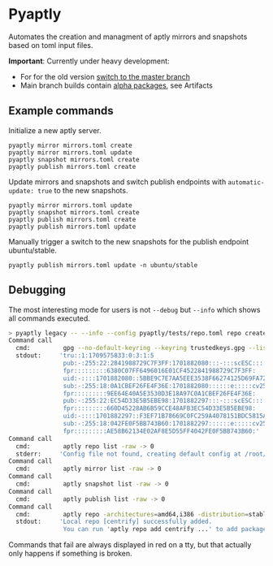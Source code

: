 # Pyaptly

Automates the creation and managment of aptly mirrors and snapshots based on toml
input files.

**Important**: Currently under heavy development:

- For for the old version [switch to the master branch](https://github.com/adfinis/pyaptly/tree/master)
- Main branch builds contain [alpha packages](https://github.com/adfinis/pyaptly/actions/runs/8147002919), see Artifacts

## Example commands

Initialize a new aptly server.

```shell
pyaptly mirror mirrors.toml create
pyaptly mirror mirrors.toml update
pyaptly snapshot mirrors.toml create
pyaptly publish mirrors.toml create
```

Update mirrors and snapshots and switch publish endpoints with
```automatic-update: true``` to the new snapshots.

```shell
pyaptly mirror mirrors.toml update
pyaptly snapshot mirrors.toml create
pyaptly publish mirrors.toml create
pyaptly publish mirrors.toml update
```

Manually trigger a switch to the new snapshots for the publish endpoint
ubuntu/stable.

```shell
pyaptly publish mirrors.toml update -n ubuntu/stable
```

## Debugging

The most interesting mode for users is not `--debug` but `--info` which shows
all commands executed.

```bash
> pyaptly legacy -- --info --config pyaptly/tests/repo.toml repo create
Command call
  cmd:         gpg --no-default-keyring --keyring trustedkeys.gpg --list-keys --with-colons -> 0
  stdout:     'tru::1:1709575833:0:3:1:5
               pub:-:255:22:2841988729C7F3FF:1701882080:::-:::scESC:::::ed25519:::0:
               fpr:::::::::6380C07FF6496016E01CF4522841988729C7F3FF:
               uid:-::::1701882080::5BBE9C7E7AA5EEE3538F66274125D69FA727FD1E::Pyaptly Test 01 <test01@pyaptly.nowhere>::::::::::0:
               sub:-:255:18:0A1CBEF26FE4F36E:1701882080::::::e:::::cv25519::
               fpr:::::::::9EE64E40A5E3530D3E18A97C0A1CBEF26FE4F36E:
               pub:-:255:22:EC54D33E5B5EBE98:1701882297:::-:::scESC:::::ed25519:::0:
               fpr:::::::::660D45228AB6B59CCE48AFB3EC54D33E5B5EBE98:
               uid:-::::1701882297::F3EF71B78669C0FC259A4078151BDC5815A6015D::Pyaptly Test 02 <test02@pyaptly.nowhere>::::::::::0:
               sub:-:255:18:042FE0F5BB743B60:1701882297::::::e:::::cv25519::
               fpr:::::::::AE58B62134E02AF8E5D55FF4042FE0F5BB743B60:'
Command call
  cmd:         aptly repo list -raw -> 0
  stderr:     'Config file not found, creating default config at /root/.aptly.conf'
Command call
  cmd:         aptly mirror list -raw -> 0
Command call
  cmd:         aptly snapshot list -raw -> 0
Command call
  cmd:         aptly publish list -raw -> 0
Command call
  cmd:         aptly repo -architectures=amd64,i386 -distribution=stable -component=main create centrify -> 0
  stdout:     'Local repo [centrify] successfully added.
               You can run 'aptly repo add centrify ...' to add packages to repository.'
```

Commands that fail are always displayed in red on a tty, but that actually only
happens if something is broken.
